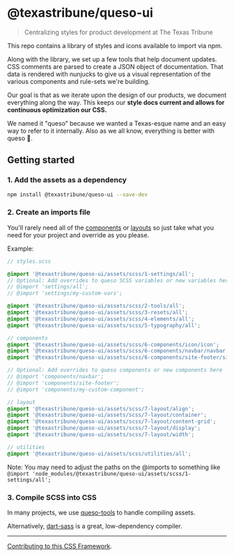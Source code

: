 # @texastribune/queso-ui
> Centralizing styles for product development at The Texas Tribune

This repo contains a library of styles and icons available to import via npm.

Along with the library, we set up a few tools that help document updates. CSS comments are parsed to create a JSON object of documentation. That data is rendered with nunjucks to give us a visual representation of the various components and rule-sets we're building.

Our goal is that as we iterate upon the design of our products, we document everything along the way. This keeps our **style docs current and allows for continuous optimization our CSS.**

We named it "queso" because we wanted a Texas-esque name and an easy way to refer to it internally. Also as we all know, everything is better with queso 🧀.



## Getting started

### 1. Add the assets as a dependency
```sh
npm install @texastribune/queso-ui --save-dev
```

### 2. Create an imports file

You'll rarely need all of the [components](https://texastribune.github.io/queso-ui/pages/components/index.html) or [layouts](https://texastribune.github.io/queso-ui/pages/layouts/index.html) so just take what you need for your project and override as you please.

Example:
```scss
// styles.scss

@import '@texastribune/queso-ui/assets/scss/1-settings/all';
// Optional: Add overrides to queso SCSS variables or new variables here
// @import 'settings/all';
// @import 'settings/my-custom-vars';

@import '@texastribune/queso-ui/assets/scss/2-tools/all';
@import '@texastribune/queso-ui/assets/scss/3-resets/all';
@import '@texastribune/queso-ui/assets/scss/4-elements/all';
@import '@texastribune/queso-ui/assets/scss/5-typography/all';

// components
@import '@texastribune/queso-ui/assets/scss/6-components/icon/icon';
@import '@texastribune/queso-ui/assets/scss/6-components/navbar/navbar';
@import '@texastribune/queso-ui/assets/scss/6-components/site-footer/site-footer';

// Optional: Add overrides to queso components or new components here
// @import 'components/navbar';
// @import 'components/site-footer';
// @import 'components/my-custom-component';

// layout
@import '@texastribune/queso-ui/assets/scss/7-layout/align';
@import '@texastribune/queso-ui/assets/scss/7-layout/container';
@import '@texastribune/queso-ui/assets/scss/7-layout/content-grid';
@import '@texastribune/queso-ui/assets/scss/7-layout/display';
@import '@texastribune/queso-ui/assets/scss/7-layout/width';

// utilities
@import '@texastribune/queso-ui/assets/scss/utilities/all';

```

Note: You may need to adjust the paths on the @imports to something like `@import 'node_modules/@texastribune/queso-ui/assets/scss/1-settings/all';`


### 3. Compile SCSS into CSS

In many projects, we use [queso-tools](https://github.com/texastribune/queso-tools) to handle compiling assets.

Alternatively, [dart-sass](https://www.npmjs.com/package/sass) is a great, low-dependency compiler.

---

[Contributing to this CSS Framework](/texastribune/queso-ui/blob/master/contributing.md).